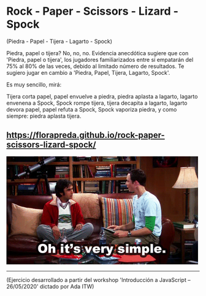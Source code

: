 # Rock - Paper - Scissors - Lizard - Spock

(Piedra - Papel - Tijera - Lagarto - Spock)

Piedra, papel o tijera? No, no, no. Evidencia anecdótica sugiere que con 'Piedra, papel o tijera', los jugadores familiarizados entre sí empatarán del 75% al 80% de las veces, debido al limitado número de resultados. Te sugiero jugar en cambio a 'Piedra, Papel, Tijera, Lagarto, Spock'.

Es muy sencillo, mirá:

Tijera corta papel, papel envuelve a piedra, piedra aplasta a lagarto, lagarto envenena a Spock, Spock rompe tijera, tijera decapita a lagarto, lagarto devora papel, papel refuta a Spock, Spock vaporiza piedra, y como siempre: piedra aplasta tijera.

https://florapreda.github.io/rock-paper-scissors-lizard-spock/
---

![header](sheldon.gif)

---

(Ejercicio desarrollado a partir del workshop 'Introducción a JavaScript – 26/05/2020' dictado por Ada ITW)
